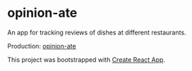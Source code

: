 # opinion-ate

An app for tracking reviews of dishes at different restaurants.

Production: [opinion-ate](https://opinion-ate-nacen-react.netlify.app/)

This project was bootstrapped with
[Create React App](https://github.com/facebook/create-react-app).
